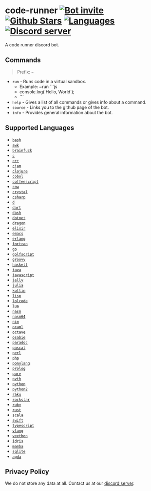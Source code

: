 # code-runner [![Bot invite](https://img.shields.io/badge/Bot-Invite-blue?logo=discord)](https://discord.com/api/oauth2/authorize?client_id=871593892280160276&permissions=3072&scope=bot) [![Github Stars](https://img.shields.io/github/stars/1chiSensei/code-runner?style=social)](https://github.com/1chiSensei/code-runner) [![Languages](https://img.shields.io/github/languages/top/1chiSensei/code-runner)](https://github.com/1chiSensei/code-runner) [![Discord server](https://img.shields.io/discord/830047984573480970)](https://discord.gg/zGvtAnGhdP)

A code runner discord bot.

## Commands

> Prefix: `~`

- `run` - Runs code in a virtual sandbox.
  - Example: ~run \`\`\`js
  - console.log('Hello, World');
  - \`\`\`
- `help` - Gives a list of all commands or gives info about a command.
- `source` - Links you to the github page of the bot.
- `info` - Provides general information about the bot.

## Supported Languages

- [`bash`](https://www.gnu.org/software/bash/)
- [`awk`](https://www.gnu.org/s/gawk/manual/gawk.html)
- [`brainfuck`](https://esolangs.org/wiki/Brainfuck)
- [`c`](<https://en.wikipedia.org/wiki/C_(programming_language)>)
- [`c++`](https://www.cplusplus.com/)
- [`cjam`](https://esolangs.org/wiki/CJam)
- [`clojure`](https://clojure.org/)
- [`cobol`](https://en.wikipedia.org/wiki/COBOL)
- [`coffeescript`](https://coffeescript.org/)
- [`cow`](https://bigzaphod.github.io/COW/)
- [`crystal`](https://crystal-lang.org/)
- [`csharp`](https://www.microsoft.com/net/core/platform)
- [`d`](https://dlang.org/)
- [`dart`](https://www.dartlang.org/)
- [`dash`](https://dash.generalassemb.ly/)
- [`dotnet`](https://dotnet.microsoft.com/)
- [`dragon`](https://dragon-lang.org/)
- [`elixir`](https://elixir-lang.org/)
- [`emacs`](https://www.gnu.org/software/emacs/)
- [`erlang`](https://www.erlang.org/)
- [`fortran`](https://fortran-lang.org/)
- [`go`](https://golang.org/)
- [`golfscript`](https://www.golfscript.com/)
- [`groovy`](https://groovy-lang.org/)
- [`haskell`](https://www.haskell.org/)
- [`java`](https://www.java.com/)
- [`javascript`](https://www.javascript.com/)
- [`jelly`](https://github.com/DennisMitchell/jellylanguage)
- [`julia`](https://julialang.org/)
- [`kotlin`](https://kotlinlang.org/)
- [`lisp`](<https://en.wikipedia.org/wiki/Lisp_(programming_language)>)
- [`lolcode`](https://www.lolcode.org/)
- [`lua`](https://www.lua.org/)
- [`nasm`](https://en.wikipedia.org/wiki/Netwide_Assembler)
- [`nasm64`](https://en.wikipedia.org/wiki/Netwide_Assembler)
- [`nim`](https://nim-lang.org/)
- [`ocaml`](https://ocaml.org/)
- [`octave`](https://www.gnu.org/software/octave/index)
- [`osabie`](https://github.com/Adriandmen/05AB1E)
- [`paradoc`](https://github.com/betaveros/paradoc)
- [`pascal`](<https://en.wikipedia.org/wiki/Pascal_(programming_language)>)
- [`perl`](https://www.perl.org/)
- [`php`](https://www.php.net/)
- [`ponylang`](https://www.ponylang.io/)
- [`prolog`](https://www.swi-prolog.org/)
- [`pure`](https://agraef.github.io/pure-lang/)
- [`pyth`](https://pyth.readthedocs.io/)
- [`python`](https://www.python.org/)
- [`python2`](https://www.python.org/)
- [`raku`](https://www.raku.org/)
- [`rockstar`](https://codewithrockstar.com/)
- [`ruby`](https://www.ruby-lang.org/en/)
- [`rust`](https://www.rust-lang.org/)
- [`scala`](https://www.scala-lang.org/)
- [`swift`](https://swift.org/)
- [`typescript`](https://www.typescriptlang.org/)
- [`vlang`](https://vlang.io/)
- [`yeethon`](https://yeethon.org/)
- [`idris`](https://www.idris-lang.org/)
- [`mamba`](https://github.com/JSAbrahams/mamba)
- [`sqlite`](https://www.sqlite.org/)
- [`agda`](https://wiki.portal.chalmers.se/agda)

## Privacy Policy

We do not store any data at all. Contact us at our [discord server](https://discord.gg/zGvtAnGhdP).
